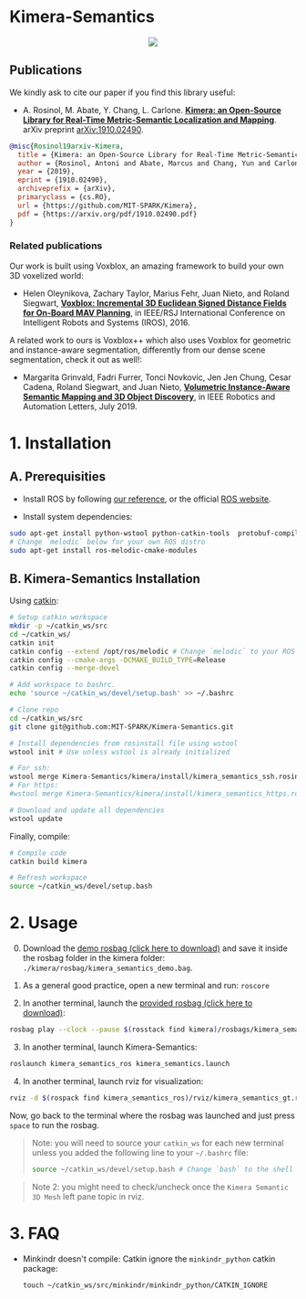 # Kimera-Semantics

<div align="center">
    <img src="kimera/docs/media/kimera_semantics.gif">
</div>

## Publications

We kindly ask to cite our paper if you find this library useful:

 - A. Rosinol, M. Abate, Y. Chang, L. Carlone. [**Kimera: an Open-Source Library for Real-Time Metric-Semantic Localization and Mapping**](https://arxiv.org/abs/1910.02490). arXiv preprint [arXiv:1910.02490](https://arxiv.org/abs/1910.02490).
 ```bibtex
 @misc{Rosinol19arxiv-Kimera,
   title = {Kimera: an Open-Source Library for Real-Time Metric-Semantic Localization and Mapping},
   author = {Rosinol, Antoni and Abate, Marcus and Chang, Yun and Carlone, Luca},
   year = {2019},
   eprint = {1910.02490},
   archiveprefix = {arXiv},
   primaryclass = {cs.RO},
   url = {https://github.com/MIT-SPARK/Kimera},
   pdf = {https://arxiv.org/pdf/1910.02490.pdf}
 }
```

### Related publications

Our work is built using Voxblox, an amazing framework to build your own 3D voxelized world:

- Helen Oleynikova, Zachary Taylor, Marius Fehr, Juan Nieto, and Roland Siegwart, [**Voxblox: Incremental 3D Euclidean Signed Distance Fields for On-Board MAV Planning**](https://github.com/ethz-asl/voxblox), in IEEE/RSJ International Conference on Intelligent Robots and Systems (IROS), 2016.

A related work to ours is Voxblox++ which also uses Voxblox for geometric and instance-aware segmentation, differently from our dense scene segmentation, check it out as well!:
- Margarita Grinvald, Fadri Furrer, Tonci Novkovic, Jen Jen Chung, Cesar Cadena, Roland Siegwart, and Juan Nieto, [**Volumetric Instance-Aware Semantic Mapping and 3D Object Discovery**](https://github.com/ethz-asl/voxblox-plusplus), in IEEE Robotics and Automation Letters, July 2019.

# 1. Installation

## A. Prerequisities

- Install ROS by following [our reference](./kimera/docs/ros_installation.md), or the official [ROS website](https://www.ros.org/install/).

- Install system dependencies:
```bash
sudo apt-get install python-wstool python-catkin-tools  protobuf-compiler autoconf
# Change `melodic` below for your own ROS distro
sudo apt-get install ros-melodic-cmake-modules
```

## B. Kimera-Semantics Installation

Using [catkin](http://wiki.ros.org/catkin):

```bash
# Setup catkin workspace
mkdir -p ~/catkin_ws/src
cd ~/catkin_ws/
catkin init
catkin config --extend /opt/ros/melodic # Change `melodic` to your ROS distro
catkin config --cmake-args -DCMAKE_BUILD_TYPE=Release
catkin config --merge-devel

# Add workspace to bashrc.
echo 'source ~/catkin_ws/devel/setup.bash' >> ~/.bashrc

# Clone repo
cd ~/catkin_ws/src
git clone git@github.com:MIT-SPARK/Kimera-Semantics.git

# Install dependencies from rosinstall file using wstool
wstool init # Use unless wstool is already initialized

# For ssh:
wstool merge Kimera-Semantics/kimera/install/kimera_semantics_ssh.rosinstall
# For https:
#wstool merge Kimera-Semantics/kimera/install/kimera_semantics_https.rosinstall

# Download and update all dependencies
wstool update
```

Finally, compile:

```bash
# Compile code
catkin build kimera

# Refresh workspace
source ~/catkin_ws/devel/setup.bash
```

# 2. Usage

  0. Download the [demo rosbag (click here to download)](https://drive.google.com/open?id=1jpuE6tMDoJyNq2Wu2EsVAc1r3e7qteUf) and save it inside the rosbag folder in the kimera folder: `./kimera/rosbag/kimera_semantics_demo.bag`.

  1. As a general good practice, open a new terminal and run: `roscore`

  2. In another terminal, launch the [provided rosbag (click here to download)](https://drive.google.com/open?id=1jpuE6tMDoJyNq2Wu2EsVAc1r3e7qteUf):
  ```bash
  rosbag play --clock --pause $(rosstack find kimera)/rosbags/kimera_semantics_demo.bag
  ```

  3. In another terminal, launch Kimera-Semantics:
  ```bash
  roslaunch kimera_semantics_ros kimera_semantics.launch
  ```

  4. In another terminal, launch rviz for visualization:
  ```bash
  rviz -d $(rospack find kimera_semantics_ros)/rviz/kimera_semantics_gt.rviz
  ```

  Now, go back to the terminal where the rosbag was launched and just press `space` to run the rosbag.

  > Note: you will need to source your `catkin_ws` for each new terminal unless you added the following line to your `~/.bashrc` file:
  > ```bash
  > source ~/catkin_ws/devel/setup.bash # Change `bash` to the shell you use.
  > ```

  > Note 2: you might need to check/uncheck once the `Kimera Semantic 3D Mesh` left pane topic in rviz.

  # 3. FAQ

  - Minkindr doesn't compile:
    Catkin ignore the `minkindr_python` catkin package:
    ```
    touch ~/catkin_ws/src/minkindr/minkindr_python/CATKIN_IGNORE
    ```
